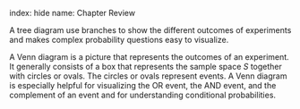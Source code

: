 index: hide
name: Chapter Review

A tree diagram use branches to show the different outcomes of experiments and makes complex probability questions easy to visualize.

A Venn diagram is a picture that represents the outcomes of an experiment. It generally consists of a box that represents the sample space  *S* together with circles or ovals. The circles or ovals represent events. A Venn diagram is especially helpful for visualizing the OR event, the AND event, and the complement of an event and for understanding conditional probabilities.
